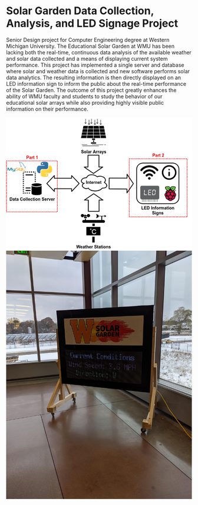 # Solar Garden Data Collection, Analysis, and LED Signage Project
Senior Design project for Computer Engineering degree at Western Michigan University. The Educational Solar Garden at WMU has been lacking both the real-time, continuous data analysis of the available weather and solar data collected and a means of displaying current system performance. This project has implemented a single server and database where solar and weather data is collected and new software performs solar data analytics. The resulting information is then directly displayed on an LED information sign to inform the public about the real-time performance of the Solar Garden. The outcome of this project greatly enhances the ability of WMU faculty and students to study the behavior of our educational solar arrays while also providing highly visible public information on their performance.


<img src="images/image1.png">
<img src="images/IMG_20191114_151534.jpg">
